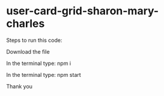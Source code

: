 # user-card-grid-sharon-mary-charles

Steps to run this code:

Download the file

In the terminal type: npm i

In the terminal type: npm start

Thank you
